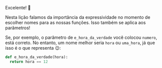 Excelente! :tada:

Nesta lição falamos da importância da expressividade no momento de escolher nomes para as nossas funções. Isso também se aplica aos parâmetros!

Se, por exemplo, o parâmetro de `e_hora_da_verdade` você colocou `numero`, está correto. No entanto, um nome melhor seria `hora` ou `uma_hora`, já que isso é o que representa :wink::

```python
def e_hora_da_verdade(hora):
  return hora == 12
```
